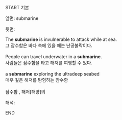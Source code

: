 START
기본

앞면:
submarine


뒷면:
<div>The <strong>submarine</strong> is invulnerable to attack while at sea. </div><div><div>그 잠수함은 바다 속에 있을 때는 난공불락이다.</div></div><div><br></div><div><div>People can travel underwater in a <strong>submarine</strong>. </div><div><div>사람들은 잠수함을 타고 해저를 여행할 수 있다.</div></div></div><div><br></div><div><div>a <strong>submarine</strong> exploring the ultradeep seabed </div><div><div>매우 깊은 해저를 탐험하는 잠수함</div></div></div><div><br></div><div>잠수함 , 해저[해양]의</div>


해석:
<!--ID: 1746614454793-->
END